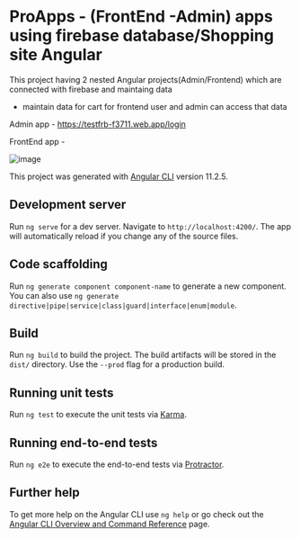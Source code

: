 # ProApps - (FrontEnd -Admin) apps using firebase database/Shopping site Angular
This project having 2 nested Angular projects(Admin/Frontend) which are connected with firebase and maintaing data 
- maintain data for cart for frontend user and admin can access that data

Admin app - https://testfrb-f3711.web.app/login

FrontEnd app -





![image](https://user-images.githubusercontent.com/80127823/111907463-55b56c00-8a4d-11eb-9bf0-419778fa5eea.png)


This project was generated with [Angular CLI](https://github.com/angular/angular-cli) version 11.2.5.

## Development server

Run `ng serve` for a dev server. Navigate to `http://localhost:4200/`. The app will automatically reload if you change any of the source files.

## Code scaffolding

Run `ng generate component component-name` to generate a new component. You can also use `ng generate directive|pipe|service|class|guard|interface|enum|module`.

## Build

Run `ng build` to build the project. The build artifacts will be stored in the `dist/` directory. Use the `--prod` flag for a production build.

## Running unit tests

Run `ng test` to execute the unit tests via [Karma](https://karma-runner.github.io).

## Running end-to-end tests

Run `ng e2e` to execute the end-to-end tests via [Protractor](http://www.protractortest.org/).

## Further help

To get more help on the Angular CLI use `ng help` or go check out the [Angular CLI Overview and Command Reference](https://angular.io/cli) page.
